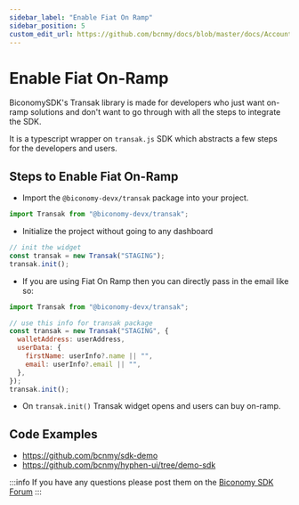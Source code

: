 ```yaml
---
sidebar_label: "Enable Fiat On Ramp"
sidebar_position: 5
custom_edit_url: https://github.com/bcnmy/docs/blob/master/docs/Account/fiatonramp.md
---
```


# Enable Fiat On-Ramp

BiconomySDK's Transak library is made for developers who just want on-ramp solutions and don't want to go through with all the steps to integrate the SDK.

It is a typescript wrapper on `transak.js` SDK which abstracts a few steps for the developers and users.

## Steps to Enable Fiat On-Ramp

- Import the `@biconomy-devx/transak` package into your project.

```js
import Transak from "@biconomy-devx/transak";
```

- Initialize the project without going to any dashboard

```js
// init the widget
const transak = new Transak("STAGING");
transak.init();
```

- If you are using Fiat On Ramp then you can directly pass in the email like so:

```js
import Transak from "@biconomy-devx/transak";

// use this info for transak package
const transak = new Transak("STAGING", {
  walletAddress: userAddress,
  userData: {
    firstName: userInfo?.name || "",
    email: userInfo?.email || "",
  },
});
transak.init();
```

- On `transak.init()` Transak widget opens and users can buy on-ramp.

## Code Examples

- https://github.com/bcnmy/sdk-demo
- https://github.com/bcnmy/hyphen-ui/tree/demo-sdk

:::info
If you have any questions please post them on the [Biconomy SDK Forum](https://forum.biconomy.io/)
:::

